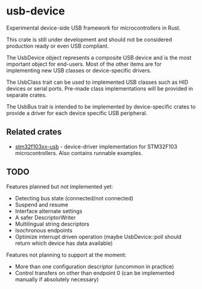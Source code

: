 usb-device
==========

Experimental device-side USB framework for microcontrollers in Rust.

This crate is still under development and should not be considered production ready or even USB
compliant.

The UsbDevice object represents a composite USB device and is the most important object for
end-users. Most of the other items are for implementing new USB classes or device-specific drivers.

The UsbClass trait can be used to implemented USB classes such as HID devices or serial ports.
Pre-made class implementations will be provided in separate crates.

The UsbBus trait is intended to be implemented by device-specific crates to provide a driver for
each device specific USB peripheral.

Related crates
--------------

* [stm32f103xx-usb](https://github.com/mvirkkunen/stm32f103xx-usb) - device-driver implementation
  for STM32F103 microcontrollers. Also contains runnable examples.

TODO
----

Features planned but not implemented yet:

- Detecting bus state (connected/not connected)
- Suspend and resume
- Interface alternate settings
- A safer DescriptorWriter
- Multilingual string descriptors
- Isochronous endpoints
- Optimize interrupt driven operation (maybe UsbDevice::poll should return which device has data
  available)

Features not planning to support at the moment:

- More than one configuration descriptor (uncommon in practice)
- Control transfers on other than endpoint 0 (can be implemented manually if absolutely necessary)